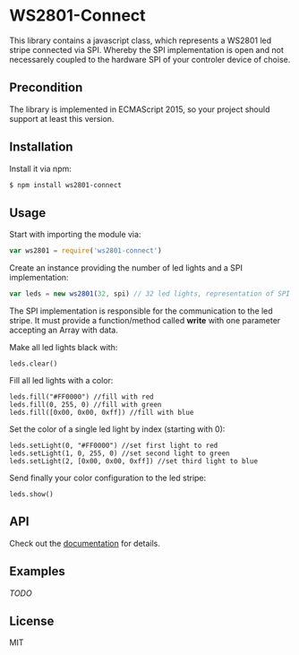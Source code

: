 # WS2801-Connect
This library contains a javascript class, which represents a WS2801 led stripe
connected via SPI. Whereby the SPI implementation is open and not necessarely 
coupled to the hardware SPI of your controler device of choise.

## Precondition
The library is implemented in ECMAScript 2015, so your project should support
at least this version.

## Installation
Install it via npm:
```bash
$ npm install ws2801-connect
```

## Usage
Start with importing the module via:
```js
var ws2801 = require('ws2801-connect')
```

Create an instance providing the number of led lights and a SPI implementation:
```js
var leds = new ws2801(32, spi) // 32 led lights, representation of SPI
```
The SPI implementation is responsible for the communication to the led stripe.
It must provide a function/method called __write__ with one parameter accepting
an Array with data.

Make all led lights black with:
```
leds.clear()
```

Fill all led lights with a color:
```
leds.fill("#FF0000") //fill with red
leds.fill(0, 255, 0) //fill with green
leds.fill([0x00, 0x00, 0xff]) //fill with blue
```

Set the color of a single led light by index (starting with 0):
```
leds.setLight(0, "#FF0000") //set first light to red
leds.setLight(1, 0, 255, 0) //set second light to green
leds.setLight(2, [0x00, 0x00, 0xff]) //set third light to blue
```

Send finally your color configuration to the led stripe:
```
leds.show()
```

## API
Check out the [documentation](./doc/index.html) for details.

## Examples
_TODO_

## License
MIT